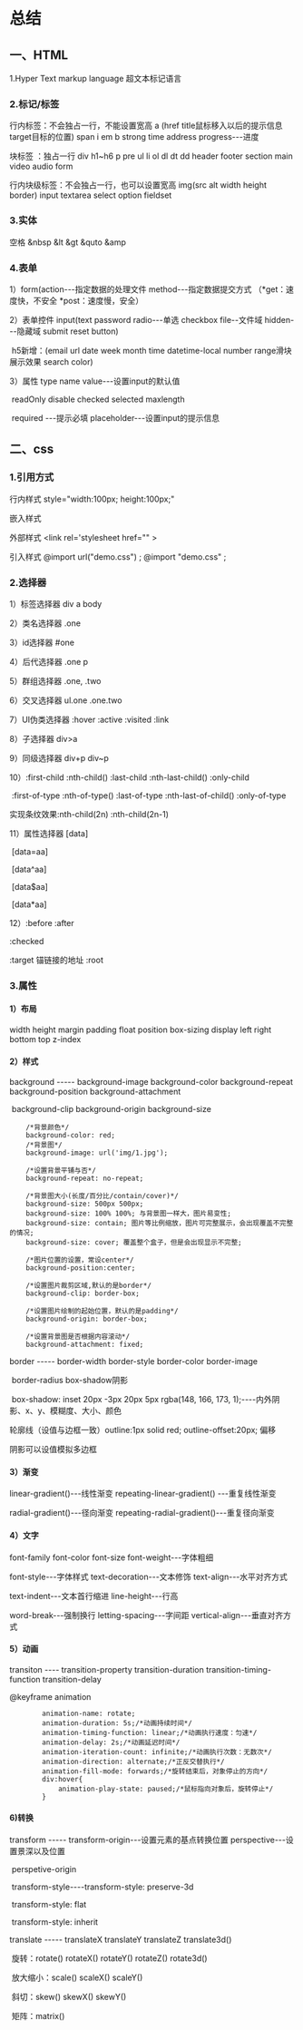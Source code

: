 # 总结

## 一、HTML			

1.Hyper  Text  markup  language  超文本标记语言

### 2.标记/标签

行内标签：不会独占一行，不能设置宽高	a (href   title鼠标移入以后的提示信息   target目标的位置)	 span   i     em    b   strong	 time    						address  	progress---进度		

块标签	：独占一行 div     h1~h6     p      pre     ul   li    ol   dl     dt    dd      header     footer     section    main   video  audio  form  									

行内块级标签：不会独占一行，也可以设置宽高       img(src  alt  width  height   border)   input  textarea   select   option  fieldset

### 3.实体

空格	&nbsp	&lt	&gt		&quto	&amp

### 4.表单

1）form(action---指定数据的处理文件	method---指定数据提交方式 （*get：速度快，不安全 *post：速度慢，安全）

2）表单控件		input(text	password	radio---单选	checkbox	file--文件域	hidden---隐藏域	submit	reset	button)

​	h5新增：(email	url	  date	week	month	time	datetime-local	number		range滑块展示效果	search	color)

3）属性		type	name	value---设置input的默认值	

​			readOnly	disable	   checked	  selected	maxlength

​			required	---提示必填	placeholder---设置input的提示信息

## 二、css

### 1.引用方式

行内样式		style="width:100px;	height:100px;"

嵌入样式		<style>.one{width:500px;  height:500px;}</style>

外部样式		<link  rel='stylesheet   href="" >  

引入样式		@import  url("demo.css")  ;		@import   "demo.css" ;

### 2.选择器

1）标签选择器	div		a	body

2）类名选择器	.one

3）id选择器		#one

4）后代选择器	.one  p

5）群组选择器	.one, .two

6）交叉选择器	ul.one	.one.two

7）UI伪类选择器	:hover	:active	:visited	:link

8）子选择器		div>a

9）同级选择器	div+p	div~p

10）:first-child	:nth-child()	:last-child	:nth-last-child()	:only-child

​	:first-of-type		:nth-of-type()		:last-of-type		:nth-last-of-child()	:only-of-type

实现条纹效果:nth-child(2n)		:nth-child(2n-1)

11）属性选择器	[data]

​			[data=aa]

​			[data^aa]

​			[data$aa]

​			[data*aa]

12）:before	:after

:checked

:target   锚链接的地址			:root

### 3.属性

#### 1）布局

width	height	margin	padding		float	position		box-sizing	display	left	right	bottom	top	z-index	

#### 2）样式

background	-----	background-image	background-color	background-repeat	background-position	background-attachment

​				background-clip		background-origin	background-size


		/*背景颜色*/
		background-color: red;
		/*背景图*/
		background-image: url('img/1.jpg');
		
		/*设置背景平铺与否*/
		background-repeat: no-repeat;
		
		/*背景图大小(长度/百分比/contain/cover)*/
		background-size: 500px 500px;
		background-size: 100% 100%; 与背景图一样大，图片易变性;
		background-size: contain; 图片等比例缩放，图片可完整展示，会出现覆盖不完整的情况;
		background-size: cover; 覆盖整个盒子，但是会出现显示不完整;
		
		/*图片位置的设置，常设center*/
		background-position:center;
		
		/*设置图片裁剪区域,默认的是border*/
		background-clip: border-box;
		
		/*设置图片绘制的起始位置，默认的是padding*/
		background-origin: border-box;
		
		/*设置背景图是否根据内容滚动*/
		background-attachment: fixed;
border	-----	border-width	border-style		border-color		border-image

​			border-radius	box-shadow阴影

​			box-shadow: inset  20px  -3px  20px  5px  rgba(148, 166, 173, 1);----内外阴影、x、y、模糊度、大小、颜色

轮廓线（设值与边框一致）outline:1px solid  red;	   outline-offset:20px;   偏移

阴影可以设值模拟多边框

#### 3）渐变

linear-gradient()---线性渐变		repeating-linear-gradient()	---重复线性渐变	

radial-gradient()---径向渐变		repeating-radial-gradient()---重复径向渐变

#### 4）文字

font-family	font-color	font-size		font-weight---字体粗细		

font-style---字体样式	text-decoration---文本修饰	     text-align---水平对齐方式	     

text-indent---文本首行缩进	   line-height---行高

word-break---强制换行	letting-spacing---字间距	vertical-align---垂直对齐方式

#### 5）动画

transiton      ---- 	transition-property	transition-duration	transition-timing-function		transition-delay

@keyframe	animation

```
		animation-name: rotate;
		animation-duration: 5s;/*动画持续时间*/
		animation-timing-function: linear;/*动画执行速度：匀速*/
		animation-delay: 2s;/*动画延迟时间*/
		animation-iteration-count: infinite;/*动画执行次数：无数次*/
		animation-direction: alternate;/*正反交替执行*/
		animation-fill-mode: forwards;/*旋转结束后，对象停止的方向*/
		div:hover{
			animation-play-state: paused;/*鼠标指向对象后，旋转停止*/
		}
```

#### 6)转换

transform   -----	transform-origin---设置元素的基点转换位置		perspective---设置景深以及位置		

​				perspetive-origin

​				transform-style----transform-style: preserve-3d

​								transform-style: flat

​								transform-style: inherit	

translate -----	    translateX	translateY	translateZ	translate3d()		

​		旋转：rotate()		rotateX()		rotateY()		rotateZ()		rotate3d()		

​		放大缩小：scale()		scaleX()		scaleY()	

​		斜切：skew()		skewX()		skewY()

​		矩阵：matrix()